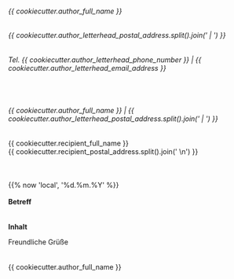 <style>
@import url('./css/normalize.css');
@import url('./css/normbrief.css');
</style>

###### {{ cookiecutter.author_full_name }}
###### {{ cookiecutter.author_letterhead_postal_address.split().join(' | ') }}
###### Tel. {{ cookiecutter.author_letterhead_phone_number }} | {{ cookiecutter.author_letterhead_email_address }}
<br/>

###### {{ cookiecutter.author_full_name }} | {{ cookiecutter.author_letterhead_postal_address.split().join(' | ') }}

{{ cookiecutter.recipient_full_name }}  
{{ cookiecutter.recipient_postal_address.split().join('  \n') }}  
<br/>
<br/>
<br/>
{{% now 'local', '%d.%m.%Y' %}}  
<br/>
**__Betreff__**  
<br/>  
__Inhalt__

Freundliche Grüße  
<br/><br/>
{{ cookiecutter.author_full_name }}
